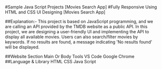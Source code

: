 #Sample Java Script Projects [Movies Search App]
#Fully Responsive Using HTML and CSS UI Designing [Movies Search App]


##Explanation:-
This project is based on JavaScript programming, and we are calling an API provided by the TMDB website as a public API. In this project, we are designing a user-friendly UI and implementing the API to display all available movies. Users can also search/filter movies by keywords. If no results are found, a message indicating 'No results found' will be displayed.

##Website Section
Main Or Body
Tools
VS Code
Google Chrome
##Language & Library
HTML
CSS
Java Script
